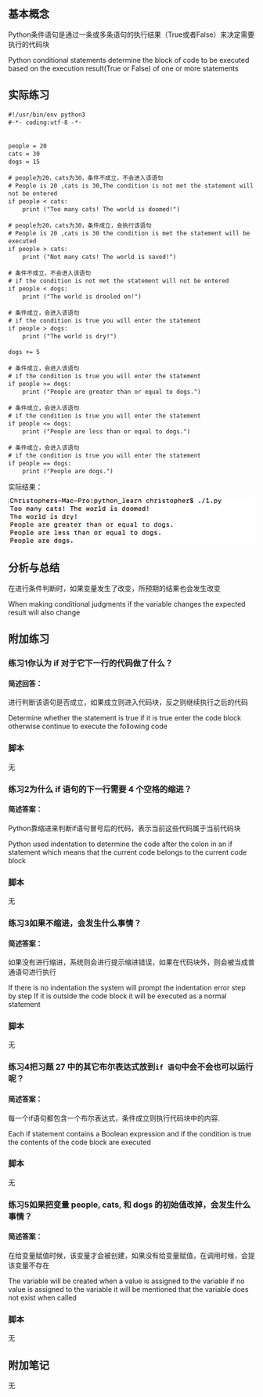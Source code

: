 ## 基本概念

Python条件语句是通过一条或多条语句的执行结果（True或者False）来决定需要执行的代码块

Python conditional statements determine the block of code to be executed based on the execution result(True or False) of one or more statements

## 实际练习

```
#!/usr/bin/env python3
#-*- coding:utf-8 -*-


people = 20
cats = 30
dogs = 15

# people为20，cats为30，条件不成立，不会进入该语句
# People is 20 ,cats is 30,The condition is not met the statement will not be entered
if people < cats:
    print ("Too many cats! The world is doomed!")

# people为20，cats为30，条件成立，会执行该语句
# People is 20 ,cats is 30 the condition is met the statement will be executed
if people > cats:
    print ("Not many cats! The world is saved!")

# 条件不成立，不会进入该语句
# if the condition is not met the statement will not be entered
if people < dogs:
    print ("The world is drooled on!")

# 条件成立，会进入该语句
# if the condition is true you will enter the statement
if people > dogs:
    print ("The world is dry!")

dogs += 5

# 条件成立，会进入该语句
# if the condition is true you will enter the statement
if people >= dogs:
    print ("People are greater than or equal to dogs.")

# 条件成立，会进入该语句
# if the condition is true you will enter the statement
if people <= dogs:
    print ("People are less than or equal to dogs.")

# 条件成立，会进入该语句
# if the condition is true you will enter the statement
if people == dogs:
    print ("People are dogs.")
```

实际结果：

![image-20200403220340268](ex29.assets/image-20200403220340268.png)

## 分析与总结

在进行条件判断时，如果变量发生了改变，所预期的结果也会发生改变

When making conditional judgments if the variable changes the expected result will also change

## 附加练习

### 练习1你认为 if 对于它下一行的代码做了什么？

#### 简述回答：

进行判断该语句是否成立，如果成立则进入代码块，反之则继续执行之后的代码

Determine whether the statement is true if it is true enter the code block otherwise continue to execute the following code 

### 脚本

无

### 练习2为什么 if 语句的下一行需要 4 个空格的缩进？

#### 简述答案：

Python靠缩进来判断if语句冒号后的代码，表示当前这些代码属于当前代码块

Python used indentation to determine the code after the colon in an if statement which means that the current code belongs to the current code block

### 脚本

无

### 练习3如果不缩进，会发生什么事情？

#### 简述答案：

如果没有进行缩进，系统则会进行提示缩进错误，如果在代码块外，则会被当成普通语句进行执行

If there is no indentation the system will prompt the indentation error step by step If it is outside the code block it will be executed as a normal statement 

### 脚本

无

### 练习4把习题 27 中的其它布尔表达式放到``if 语句``中会不会也可以运行呢？

#### 简述答案：

每一个if语句都包含一个布尔表达式，条件成立则执行代码块中的内容.

Each if statement contains a Boolean expression and if the condition is true the contents of the code block are executed

### 脚本

无

### 练习5如果把变量 people, cats, 和 dogs 的初始值改掉，会发生什么事情？

#### 简述答案：

在给变量赋值时候，该变量才会被创建，如果没有给变量赋值，在调用时候，会提该变量不存在

The variable will be created when a value is assigned to the variable if no value is assigned to the variable it will be mentioned that the variable does not exist when called

### 脚本

无

## 附加笔记

无